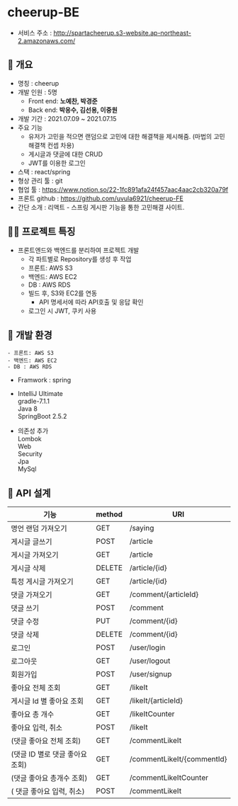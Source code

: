 # **cheerup-BE**
- 서비스 주소 : http://spartacheerup.s3-website.ap-northeast-2.amazonaws.com/
## **📕 개요**

- 명칭 : cheerup
- 개발 인원 : 5명
    - Front end: **노예찬, 박경준**
    - Back end: **박응수, 김선용, 이중원**
- 개발 기간 : 2021.07.09 ~ 2021.07.15
- 주요 기능
    - 유저가 고민을 적으면 랜덤으로 고민에 대한 해결책을 제시해줌. (마법의 고민해결책 컨셉 차용)
    - 게시글과 댓글에 대한 CRUD
    - JWT를 이용한 로그인
- 스택 : react/spring
- 형상 관리 툴 : git
- 협업 툴 : https://www.notion.so/22-1fc891afa24f457aac4aac2cb320a79f
- 프론트 github : https://github.com/uvula6921/cheerup-FE
- 간단 소개 : 리액트 - 스프링 게시판 기능을 통한 고민해결 사이트.

## **☝🏻 프로젝트 특징**

- 프론트엔드와 백엔드를 분리하여 프로젝트 개발
    - 각 파트별로 Repository를 생성 후 작업
    - 프론트: AWS S3
    - 백엔드: AWS EC2
    - DB : AWS RDS
    - 빌드 후, S3와 EC2를 연동
        - API 명세서에 따라 API호출 및 응답 확인
    - 로그인 시 JWT, 쿠키 사용


## 🎈 개발 환경 
    - 프론트: AWS S3
    - 백엔드: AWS EC2
    - DB : AWS RDS
 
   - Framwork : spring
   - IntelliJ Ultimate  
gradle-7.1.1  
Java 8  
SpringBoot 2.5.2  

 - 의존성 추가  
Lombok  
Web  
Security  
Jpa  
MySql  

## 📃 API 설계

| 기능                            | method | URI                        |
| ------------------------------- | ------ | -------------------------- |
| 명언 랜덤 가져오기              | GET    | /saying                    |
| 게시글 글쓰기                   | POST   | /article                   |
| 게시글 가져오기                 | GET    | /article                   |
| 게시글 삭제                     | DELETE | /article/{id}              |
| 특정 게시글 가져오기            | GET    | /article/{id}              |
| 댓글 가져오기                   | GET    | /comment/{articleId}       |
| 댓글 쓰기                       | POST   | /comment                   |
| 댓글 수정                       | PUT    | /comment/{id}              |
| 댓글 삭제                       | DELETE | /comment/{id}              |
| 로그인                          | POST   | /user/login                |
| 로그아웃                        | GET    | /user/logout               |
| 회원가입                        | POST   | /user/signup               |
| 좋아요 전체 조회                | GET    | /likeIt                    |
| 게시글 Id 별 좋아요 조회        | GET    | /likeIt/{articleId}        |
| 좋아요 총 개수                  | GET    | /likeItCounter             |
| 좋아요 입력, 취소               | POST   | /likeIt                    |
| (댓글 좋아요 전체 조회)         | GET    | /commentLikeIt             |
| (댓글 ID 별로 댓글 좋아요 조회) | GET    | /commentLikeIt/{commentId} |
| (댓글 좋아요 총개수 조회)       | GET    | /commentLikeItCounter      |
| ( 댓글 좋아요 입력, 취소)       | POST   | /commentLikeIt             |


